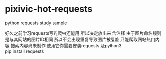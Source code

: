 # pixivic-hot-requests
python requests study  sample

好久之前学习requests写的爬虫还能用 所以决定放出来 含注释 由于图片命名规则是与其网站的图片ID相同 所以不会出现重复导致图片被覆盖
只能爬取网站热门内容 搜索内容尚未制作 使用它你需要安装requests 及python3        
pip install requests
